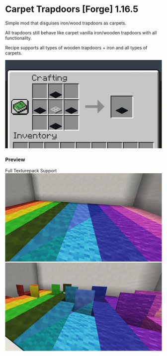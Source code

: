 # Carpet Trapdoors **[Forge]** 1.16.5

Simple mod that disguises iron/wood trapdoors as carpets.

All trapdoors still behave like carpet vanilla iron/wooden trapdoors with all functionality.

Recipe supports all types of wooden trapdoors + iron and all types of carpets.

![Recipe GIF](https://raw.githubusercontent.com/mueseb/Carpet_Trapdoors-Forge/master/recipe.gif)

### Preview

Full Texturepack Support
![Preview 1](https://raw.githubusercontent.com/mueseb/Carpet_Trapdoors-Forge/master/preview1.png)
![Preview 2](https://raw.githubusercontent.com/mueseb/Carpet_Trapdoors-Forge/master/preview2.png)

